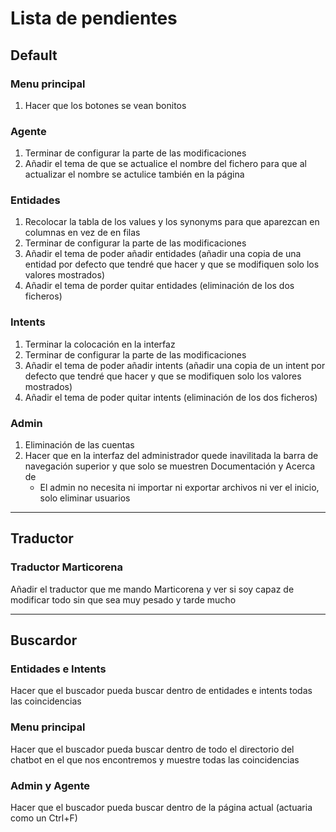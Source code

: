 # Lista de pendientes

## Default

### Menu principal

1. Hacer que los botones se vean bonitos

### Agente

1. Terminar de configurar la parte de las modificaciones
2. Añadir el tema de que se actualice el nombre del fichero para que al actualizar el nombre se actulice también en la
   página

### Entidades

1. Recolocar la tabla de los values y los synonyms para que aparezcan en columnas en vez de en filas
2. Terminar de configurar la parte de las modificaciones
3. Añadir el tema de poder añadir entidades (añadir una copia de una entidad por defecto que tendré que hacer y que se
   modifiquen solo los valores mostrados)
4. Añadir el tema de porder quitar entidades (eliminación de los dos ficheros)

### Intents

1. Terminar la colocación en la interfaz
2. Terminar de configurar la parte de las modificaciones
3. Añadir el tema de poder añadir intents (añadir una copia de un intent por defecto que tendré que hacer y que se
   modifiquen solo los valores mostrados)
4. Añadir el tema de poder quitar intents (eliminación de los dos ficheros)

### Admin

1. Eliminación de las cuentas
2. Hacer que en la interfaz del administrador quede inavilitada la barra de navegación superior y que solo se muestren
   Documentación y Acerca de
    - El admin no necesita ni importar ni exportar archivos ni ver el inicio, solo eliminar usuarios

---------------------------------------------

## Traductor

### Traductor Marticorena

Añadir el traductor que me mando Marticorena y ver si soy capaz de modificar todo sin que sea muy pesado y tarde mucho


---------------------------------------------

## Buscardor

### Entidades e Intents

Hacer que el buscador pueda buscar dentro de entidades e intents todas las coincidencias

### Menu principal

Hacer que el buscador pueda buscar dentro de todo el directorio del chatbot en el que nos encontremos y muestre todas
las coincidencias

### Admin y Agente

Hacer que el buscador pueda buscar dentro de la página actual (actuaria como un Ctrl+F)
